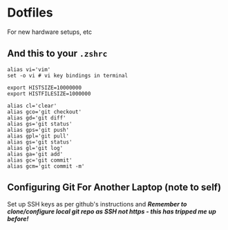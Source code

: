 Dotfiles
=======

For new hardware setups, etc

## And this to your `.zshrc`

```
alias vi='vim'
set -o vi # vi key bindings in terminal

export HISTSIZE=10000000
export HISTFILESIZE=1000000

alias cl='clear'
alias gco='git checkout'
alias gd='git diff'
alias gs='git status'
alias gps='git push'
alias gpl='git pull'
alias gs='git status'
alias gl='git log'
alias ga='git add'
alias gc='git commit'
alias gcm='git commit -m'
```

## Configuring Git For Another Laptop (note to self)

Set up SSH keys as per github's instructions and _**Remember to clone/configure local git repo as SSH not https - this has tripped me up before!**_
